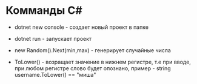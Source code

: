 # Комманды С#

* dotnet new console - создает новый проект в папке
* dotnet run - запускает проект
* new Random().Next(min,max) - генерирует случайные числа

* ToLower() - возращает значение в нижнем регистре, т.е при вводе, при любом регистре слово будет опознано,
 пример - string username.ToLower() == "миша"
